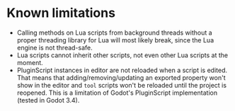 # Known limitations

- Calling methods on Lua scripts from background threads without a proper
  threading library for Lua will most likely break, since the Lua engine is not
  thread-safe.
- Lua scripts cannot inherit other scripts, not even other Lua scripts at the
  moment.
- PluginScript instances in editor are not reloaded when a script is edited.
  That means that adding/removing/updating an exported property won't show in
  the editor and `tool` scripts won't be reloaded until the project is reopened.
  This is a limitation of Godot's PluginScript implementation (tested in Godot
  3.4).
